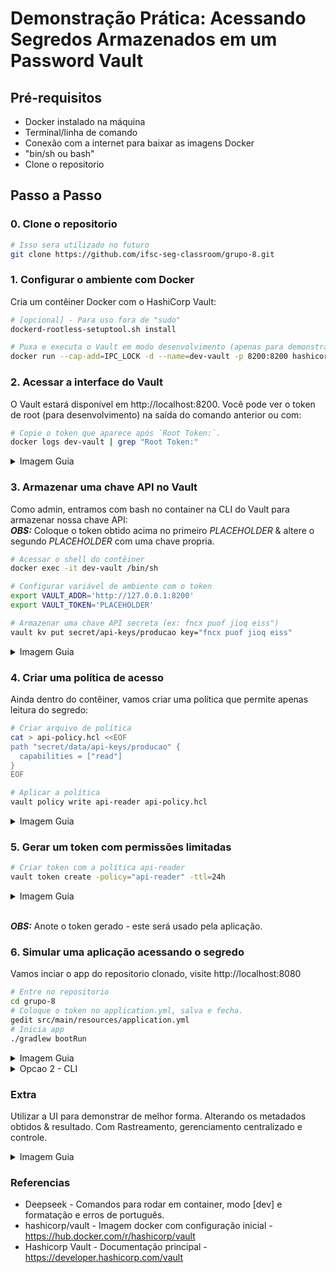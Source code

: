 # Demonstração Prática: Acessando Segredos Armazenados em um Password Vault

## Pré-requisitos

- Docker instalado na máquina
- Terminal/linha de comando
- Conexão com a internet para baixar as imagens Docker
- "bin/sh ou bash"
- Clone o repositorio

## Passo a Passo

### 0. Clone o repositorio
```bash
# Isso sera utilizado no futuro
git clone https://github.com/ifsc-seg-classroom/grupo-8.git
```

### 1. Configurar o ambiente com Docker

Cria um contêiner Docker com o HashiCorp Vault:

```bash
# [opcional] - Para uso fora de "sudo"
dockerd-rootless-setuptool.sh install

# Puxa e executa o Vault em modo desenvolvimento (apenas para demonstração)
docker run --cap-add=IPC_LOCK -d --name=dev-vault -p 8200:8200 hashicorp/vault server -dev
```

### 2. Acessar a interface do Vault

O Vault estará disponível em http://localhost:8200. Você pode ver o token de root (para desenvolvimento) na saída do comando anterior ou com:

```bash
# Copie o token que aparece após `Root Token:`.
docker logs dev-vault | grep "Root Token:"
```
<details>
  <summary>Imagem Guia</summary>
  
  ![image](https://github.com/user-attachments/assets/60337150-92e0-41f7-b734-e1e98daa91ba)
  <br>
  ![image](https://github.com/user-attachments/assets/4a0c74bf-2f65-45eb-afe5-7e45cbb08377)
</details>


### 3. Armazenar uma chave API no Vault

Como admin, entramos com bash no container na CLI do Vault para armazenar nossa chave API:
<br>
**_OBS:_**  Coloque o token obtido acima no primeiro _PLACEHOLDER_ & altere o segundo _PLACEHOLDER_ com uma chave propria.

```bash
# Acessar o shell do contêiner
docker exec -it dev-vault /bin/sh

# Configurar variável de ambiente com o token
export VAULT_ADDR='http://127.0.0.1:8200'
export VAULT_TOKEN='PLACEHOLDER'

# Armazenar uma chave API secreta (ex: fncx puof jioq eiss")
vault kv put secret/api-keys/producao key="fncx puof jioq eiss"
```
<details>
  <summary>Imagem Guia</summary>
  
  ![image](https://github.com/user-attachments/assets/94c837a6-8b4a-42b8-b6eb-ebcb7b34d575)
</details>

### 4. Criar uma política de acesso

Ainda dentro do contêiner, vamos criar uma política que permite apenas leitura do segredo:

```bash
# Criar arquivo de política
cat > api-policy.hcl <<EOF
path "secret/data/api-keys/producao" {
  capabilities = ["read"]
}
EOF

# Aplicar a política
vault policy write api-reader api-policy.hcl
```

<details>
  <summary>Imagem Guia</summary>

  ![image](https://github.com/user-attachments/assets/030a5db8-7560-4029-bcd1-af9fa0732686)
</details>

### 5. Gerar um token com permissões limitadas

```bash
# Criar token com a política api-reader
vault token create -policy="api-reader" -ttl=24h
```

<details>
  <summary>Imagem Guia</summary>
  
  ![image](https://github.com/user-attachments/assets/591831b0-2370-4ad0-a0ec-b3a3efc5e7bd)
  <br>
  ![image](https://github.com/user-attachments/assets/8cd48a49-38b5-46fe-8579-56ed47311bec)
</details>

<br>

**_OBS:_** Anote o token gerado - este será usado pela aplicação.

### 6. Simular uma aplicação acessando o segredo

Vamos inciar o app do repositorio clonado, visite http://localhost:8080

```bash
# Entre no repositorio
cd grupo-8
# Coloque o token no application.yml, salva e fecha.
gedit src/main/resources/application.yml
# Inicia app
./gradlew bootRun
```

<details>
  <summary>Imagem Guia</summary>
    
  ![image](https://github.com/user-attachments/assets/7434bd91-faf6-4352-be94-a5b86965b13b)
  <br>
  ![image](https://github.com/user-attachments/assets/bbcd677a-d0c1-441a-a796-5f6ce87f2f6f)
</details>

<details>
  <summary>Opcao 2 - CLI</summary>
    
```bash
# Fora do container, no host Linux: OBS, se nao tiver "JQ", retire o "| jq" e use algo como: https://jsonformatter.curiousconcept.com
curl -s --header "X-Vault-Token: PLACEHOLDER" http://localhost:8200/v1/secret/data/api-keys/producao | jq
```

  ![image](https://github.com/user-attachments/assets/c942c189-83e8-4c3a-a667-9bcf0bbe8cfb)
</details>

### Extra
Utilizar a UI para demonstrar de melhor forma. Alterando os metadados obtidos & resultado. Com Rastreamento, gerenciamento centralizado e controle.
<details>
  <summary>Imagem Guia</summary>
  Secret Engines -> Secret -> api-keys -> producao -> metadata -> edit <br>
  E use o commando acima denovo quanto terminar.
  
  ![image](https://github.com/user-attachments/assets/1b4a6626-e66f-426e-bcfd-a47f684e9b7d)
  <br>
  ![image](https://github.com/user-attachments/assets/e6006e6e-ca35-45c5-883c-c9a37a50695e)
</details>

### Referencias
- Deepseek - Comandos para rodar em container, modo [dev] e formatação e erros de português.
- hashicorp/vault - Imagem docker com configuração inicial - https://hub.docker.com/r/hashicorp/vault
- Hashicorp Vault - Documentação principal - https://developer.hashicorp.com/vault
